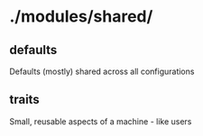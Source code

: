 # ./modules/shared/

## defaults

Defaults (mostly) shared across all configurations

## traits

Small, reusable aspects of a machine - like users
